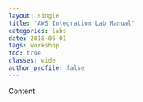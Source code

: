 ```yaml
---
layout: single
title: "AWS Integration Lab Manual"
categories: labs
date: 2018-06-01
tags: workshop
toc: true
classes: wide
author_profile: false
---
```


Content